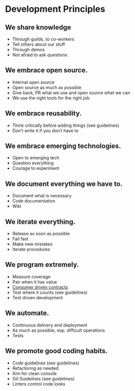 # Development Principles

## We share knowledge
* Through guilds, to co-workers
* Tell others about our stuff
* Through demos
* Not afraid to ask questions

## We embrace open source.
* Internal open source
* Open source as much as possible
* Give back, PR what we use and open source what we can
* We use the right tools for the right job

## We embrace reusability.
* Think critically before adding things (see guidelines)
* Don’t write it if you don’t have to

## We embrace emerging technologies.
* Open to emerging tech
* Question everything
* Courage to experiment

## We document everything we have to.
* Document what is necessary
* Code documentation
* Wiki

## We iterate everything.
* Release as soon as possible
* Fail fast
* Make new mistakes
* Iterate procedures

## We program extremely.
* Measure coverage
* Pair when it has value
* [Consumer driven contracts](http://martinfowler.com/articles/consumerDrivenContracts.html)
* Test where it counts (see guidelines)
* Test driven development

## We automate.
* Continuous delivery and deployment
* As much as possible, esp. difficult operations
* Tests

## We promote good coding habits.
* Code guidelines (see guidelines)
* Refactoring as needed
* Aim for clean console
* Git Guidelines (see guidelines)
* Linters control code looks

